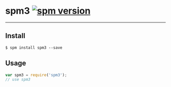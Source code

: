 # spm3 [![spm version](http://spmjs.io/badge/spm3)](http://spmjs.io/package/spm3)

---



## Install

```
$ spm install spm3 --save
```

## Usage

```js
var spm3 = require('spm3');
// use spm3
```
